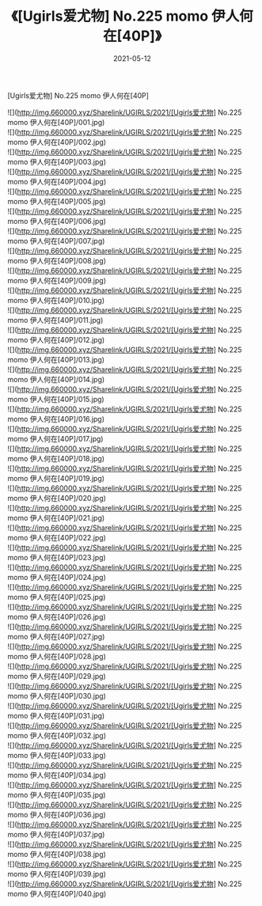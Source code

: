 ﻿---
layout: post
title:  《[Ugirls爱尤物] No.225 momo 伊人何在[40P]》
date:   2021-05-12
img: http://img.660000.xyz/Sharelink/UGIRLS/2021/[Ugirls爱尤物] No.225 momo 伊人何在[40P]/000.jpg
categories: [美女, 清纯, 唯美]
---

[Ugirls爱尤物] No.225 momo 伊人何在[40P]

  ![](http://img.660000.xyz/Sharelink/UGIRLS/2021/[Ugirls爱尤物] No.225 momo 伊人何在[40P]/001.jpg) <br> ![](http://img.660000.xyz/Sharelink/UGIRLS/2021/[Ugirls爱尤物] No.225 momo 伊人何在[40P]/002.jpg) <br> ![](http://img.660000.xyz/Sharelink/UGIRLS/2021/[Ugirls爱尤物] No.225 momo 伊人何在[40P]/003.jpg) <br> ![](http://img.660000.xyz/Sharelink/UGIRLS/2021/[Ugirls爱尤物] No.225 momo 伊人何在[40P]/004.jpg) <br> ![](http://img.660000.xyz/Sharelink/UGIRLS/2021/[Ugirls爱尤物] No.225 momo 伊人何在[40P]/005.jpg) <br> ![](http://img.660000.xyz/Sharelink/UGIRLS/2021/[Ugirls爱尤物] No.225 momo 伊人何在[40P]/006.jpg) <br> ![](http://img.660000.xyz/Sharelink/UGIRLS/2021/[Ugirls爱尤物] No.225 momo 伊人何在[40P]/007.jpg) <br> ![](http://img.660000.xyz/Sharelink/UGIRLS/2021/[Ugirls爱尤物] No.225 momo 伊人何在[40P]/008.jpg) <br> ![](http://img.660000.xyz/Sharelink/UGIRLS/2021/[Ugirls爱尤物] No.225 momo 伊人何在[40P]/009.jpg) <br> ![](http://img.660000.xyz/Sharelink/UGIRLS/2021/[Ugirls爱尤物] No.225 momo 伊人何在[40P]/010.jpg) <br> ![](http://img.660000.xyz/Sharelink/UGIRLS/2021/[Ugirls爱尤物] No.225 momo 伊人何在[40P]/011.jpg) <br> ![](http://img.660000.xyz/Sharelink/UGIRLS/2021/[Ugirls爱尤物] No.225 momo 伊人何在[40P]/012.jpg) <br> ![](http://img.660000.xyz/Sharelink/UGIRLS/2021/[Ugirls爱尤物] No.225 momo 伊人何在[40P]/013.jpg) <br> ![](http://img.660000.xyz/Sharelink/UGIRLS/2021/[Ugirls爱尤物] No.225 momo 伊人何在[40P]/014.jpg) <br> ![](http://img.660000.xyz/Sharelink/UGIRLS/2021/[Ugirls爱尤物] No.225 momo 伊人何在[40P]/015.jpg) <br> ![](http://img.660000.xyz/Sharelink/UGIRLS/2021/[Ugirls爱尤物] No.225 momo 伊人何在[40P]/016.jpg) <br> ![](http://img.660000.xyz/Sharelink/UGIRLS/2021/[Ugirls爱尤物] No.225 momo 伊人何在[40P]/017.jpg) <br> ![](http://img.660000.xyz/Sharelink/UGIRLS/2021/[Ugirls爱尤物] No.225 momo 伊人何在[40P]/018.jpg) <br> ![](http://img.660000.xyz/Sharelink/UGIRLS/2021/[Ugirls爱尤物] No.225 momo 伊人何在[40P]/019.jpg) <br> ![](http://img.660000.xyz/Sharelink/UGIRLS/2021/[Ugirls爱尤物] No.225 momo 伊人何在[40P]/020.jpg) <br> ![](http://img.660000.xyz/Sharelink/UGIRLS/2021/[Ugirls爱尤物] No.225 momo 伊人何在[40P]/021.jpg) <br> ![](http://img.660000.xyz/Sharelink/UGIRLS/2021/[Ugirls爱尤物] No.225 momo 伊人何在[40P]/022.jpg) <br> ![](http://img.660000.xyz/Sharelink/UGIRLS/2021/[Ugirls爱尤物] No.225 momo 伊人何在[40P]/023.jpg) <br> ![](http://img.660000.xyz/Sharelink/UGIRLS/2021/[Ugirls爱尤物] No.225 momo 伊人何在[40P]/024.jpg) <br> ![](http://img.660000.xyz/Sharelink/UGIRLS/2021/[Ugirls爱尤物] No.225 momo 伊人何在[40P]/025.jpg) <br> ![](http://img.660000.xyz/Sharelink/UGIRLS/2021/[Ugirls爱尤物] No.225 momo 伊人何在[40P]/026.jpg) <br> ![](http://img.660000.xyz/Sharelink/UGIRLS/2021/[Ugirls爱尤物] No.225 momo 伊人何在[40P]/027.jpg) <br> ![](http://img.660000.xyz/Sharelink/UGIRLS/2021/[Ugirls爱尤物] No.225 momo 伊人何在[40P]/028.jpg) <br> ![](http://img.660000.xyz/Sharelink/UGIRLS/2021/[Ugirls爱尤物] No.225 momo 伊人何在[40P]/029.jpg) <br> ![](http://img.660000.xyz/Sharelink/UGIRLS/2021/[Ugirls爱尤物] No.225 momo 伊人何在[40P]/030.jpg) <br> ![](http://img.660000.xyz/Sharelink/UGIRLS/2021/[Ugirls爱尤物] No.225 momo 伊人何在[40P]/031.jpg) <br> ![](http://img.660000.xyz/Sharelink/UGIRLS/2021/[Ugirls爱尤物] No.225 momo 伊人何在[40P]/032.jpg) <br> ![](http://img.660000.xyz/Sharelink/UGIRLS/2021/[Ugirls爱尤物] No.225 momo 伊人何在[40P]/033.jpg) <br> ![](http://img.660000.xyz/Sharelink/UGIRLS/2021/[Ugirls爱尤物] No.225 momo 伊人何在[40P]/034.jpg) <br> ![](http://img.660000.xyz/Sharelink/UGIRLS/2021/[Ugirls爱尤物] No.225 momo 伊人何在[40P]/035.jpg) <br> ![](http://img.660000.xyz/Sharelink/UGIRLS/2021/[Ugirls爱尤物] No.225 momo 伊人何在[40P]/036.jpg) <br> ![](http://img.660000.xyz/Sharelink/UGIRLS/2021/[Ugirls爱尤物] No.225 momo 伊人何在[40P]/037.jpg) <br> ![](http://img.660000.xyz/Sharelink/UGIRLS/2021/[Ugirls爱尤物] No.225 momo 伊人何在[40P]/038.jpg) <br> ![](http://img.660000.xyz/Sharelink/UGIRLS/2021/[Ugirls爱尤物] No.225 momo 伊人何在[40P]/039.jpg) <br> ![](http://img.660000.xyz/Sharelink/UGIRLS/2021/[Ugirls爱尤物] No.225 momo 伊人何在[40P]/040.jpg) <br>